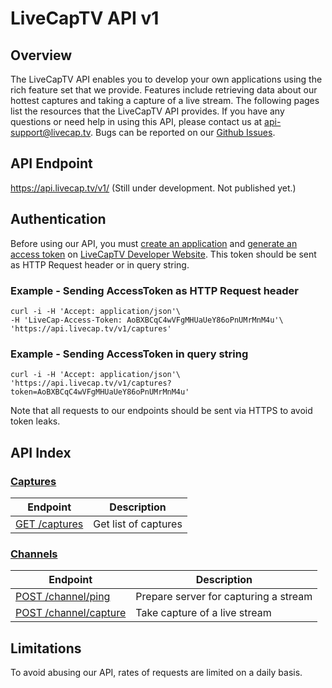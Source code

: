 # LiveCapTV API v1

## Overview

The LiveCapTV API enables you to develop your own applications using the rich feature set that we provide. Features include retrieving data about our hottest captures and taking a capture of a live stream. The following pages list the resources that the LiveCapTV API provides. If you have any questions or need help in using this API, please contact us at [api-support@livecap.tv][]. Bugs can be reported on our [Github Issues][].

[api-support@livecap.tv]: mailto:api-support@livecap.tv
[Github Issues]: https://github.com/LiveCapTV/livecaptv-open-api/issues

## API Endpoint

https://api.livecap.tv/v1/ (Still under development. Not published yet.)

## Authentication

Before using our API, you must [create an application][] and [generate an access token] on [LiveCapTV Developer Website][].
This token should be sent as HTTP Request header or in query string.

### Example - Sending AccessToken as HTTP Request header

```
curl -i -H 'Accept: application/json'\
-H 'LiveCap-Access-Token: AoBXBCqC4wVFgMHUaUeY86oPnUMrMnM4u'\
'https://api.livecap.tv/v1/captures' 
```

### Example - Sending AccessToken in query string

```
curl -i -H 'Accept: application/json'\
'https://api.livecap.tv/v1/captures?token=AoBXBCqC4wVFgMHUaUeY86oPnUMrMnM4u' 
```

Note that all requests to our endpoints should be sent via HTTPS to avoid token leaks.

[create an application]: https://developer.livecap.tv/faq/creating-application
[generate an access token]: https://developer.livecap.tv/faq/generating-access-token
[LiveCapTV Developer Website]: https://developer.livecap.tv

## API Index

### [Captures](/v1/capture.md)

| Endpoint | Description |
| ---- | --------------- |
| [GET /captures](/v1/capture.md#list-captures) | Get list of captures |

### [Channels](/v1/channel.md)

| Endpoint | Description |
| ---- | --------------- |
| [POST /channel/ping](/v1/channel.md#ping) | Prepare server for capturing a stream |
| [POST /channel/capture](/v1/channel.md#capture) | Take capture of a live stream |

## Limitations

To avoid abusing our API, rates of requests are limited on a daily basis.
